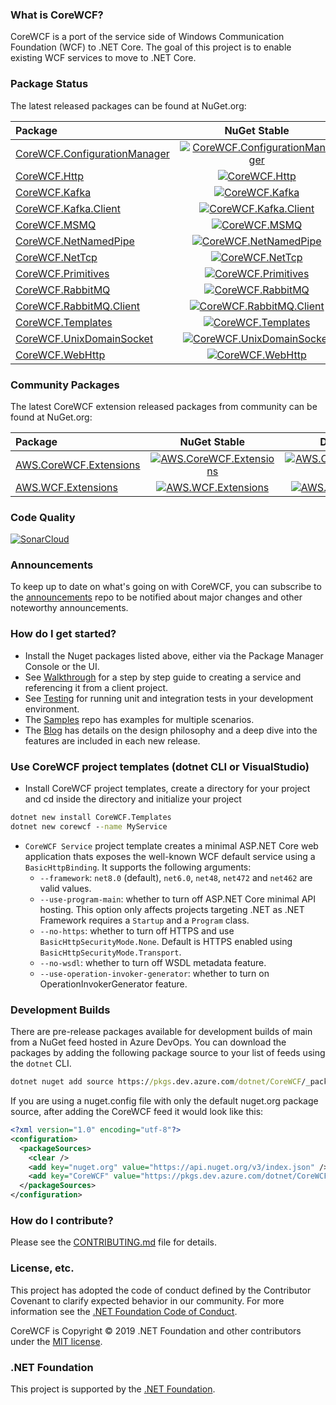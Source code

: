 ### What is CoreWCF? 

CoreWCF is a port of the service side of Windows Communication Foundation (WCF) to .NET Core. The goal of this project is to enable existing WCF services to move to .NET Core.

### Package Status

The latest released packages can be found at NuGet.org:

| Package                                                                                      | NuGet Stable                                                                                     | Downloads                                                                                     |
|:---------------------------------------------------------------------------------------------|:------------------------------------------------------------------------------------------------:|:---------------------------------------------------------------------------------------------:|
| [CoreWCF.ConfigurationManager](https://www.nuget.org/packages/CoreWCF.ConfigurationManager/) | [![CoreWCF.ConfigurationManager](https://img.shields.io/nuget/v/CoreWCF.ConfigurationManager.svg)](https://www.nuget.org/packages/CoreWCF.ConfigurationManager/) | [![CoreWCF.ConfigurationManager](https://img.shields.io/nuget/dt/CoreWCF.ConfigurationManager)](https://www.nuget.org/packages/CoreWCF.ConfigurationManager/) |
| [CoreWCF.Http](https://www.nuget.org/packages/CoreWCF.Http/)                                 | [![CoreWCF.Http](https://img.shields.io/nuget/v/CoreWCF.Http.svg)](https://www.nuget.org/packages/CoreWCF.Http/)                                 | [![CoreWCF.Http](https://img.shields.io/nuget/dt/CoreWCF.Http)](https://www.nuget.org/packages/CoreWCF.Http/)                                 |
| [CoreWCF.Kafka](https://www.nuget.org/packages/CoreWCF.Kafka/)                     | [![CoreWCF.Kafka](https://img.shields.io/nuget/v/CoreWCF.Kafka.svg)](https://www.nuget.org/packages/CoreWCF.Kafka/)                     | [![CoreWCF.Kafka](https://img.shields.io/nuget/dt/CoreWCF.Kafka)](https://www.nuget.org/packages/CoreWCF.Kafka/)   
| [CoreWCF.Kafka.Client](https://www.nuget.org/packages/CoreWCF.Kafka.Client/)                     | [![CoreWCF.Kafka.Client](https://img.shields.io/nuget/v/CoreWCF.Kafka.Client.svg)](https://www.nuget.org/packages/CoreWCF.Kafka.Client/)                     | [![CoreWCF.Kafka.Client](https://img.shields.io/nuget/dt/CoreWCF.Kafka.Client)](https://www.nuget.org/packages/CoreWCF.Kafka.Client/)
| [CoreWCF.MSMQ](https://www.nuget.org/packages/CoreWCF.MSMQ/)                     | [![CoreWCF.MSMQ](https://img.shields.io/nuget/v/CoreWCF.MSMQ.svg)](https://www.nuget.org/packages/CoreWCF.MSMQ/)                     | [![CoreWCF.MSMQ](https://img.shields.io/nuget/dt/CoreWCF.MSMQ)](https://www.nuget.org/packages/CoreWCF.MSMQ/)   
| [CoreWCF.NetNamedPipe](https://www.nuget.org/packages/CoreWCF.NetNamedPipe/)                     | [![CoreWCF.NetNamedPipe](https://img.shields.io/nuget/v/CoreWCF.NetNamedPipe.svg)](https://www.nuget.org/packages/CoreWCF.NetNamedPipe/)                     | [![CoreWCF.NetNamedPipe](https://img.shields.io/nuget/dt/CoreWCF.NetNamedPipe)](https://www.nuget.org/packages/CoreWCF.NetNamedPipe/)   
| [CoreWCF.NetTcp](https://www.nuget.org/packages/CoreWCF.NetTcp/)                             | [![CoreWCF.NetTcp](https://img.shields.io/nuget/v/CoreWCF.NetTcp.svg)](https://www.nuget.org/packages/CoreWCF.NetTcp/)                             | [![CoreWCF.NetTcp](https://img.shields.io/nuget/dt/CoreWCF.NetTcp)](https://www.nuget.org/packages/CoreWCF.NetTcp/)                             |
| [CoreWCF.Primitives](https://www.nuget.org/packages/CoreWCF.Primitives/)                     | [![CoreWCF.Primitives](https://img.shields.io/nuget/v/CoreWCF.Primitives.svg)](https://www.nuget.org/packages/CoreWCF.Primitives/)                     | [![CoreWCF.Primitives](https://img.shields.io/nuget/dt/CoreWCF.Primitives)](https://www.nuget.org/packages/CoreWCF.Primitives/)                     |
| [CoreWCF.RabbitMQ](https://www.nuget.org/packages/CoreWCF.RabbitMQ/)                     | [![CoreWCF.RabbitMQ](https://img.shields.io/nuget/v/CoreWCF.RabbitMQ.svg)](https://www.nuget.org/packages/CoreWCF.RabbitMQ/)                     | [![CoreWCF.RabbitMQ](https://img.shields.io/nuget/dt/CoreWCF.RabbitMQ)](https://www.nuget.org/packages/CoreWCF.RabbitMQ/)   
| [CoreWCF.RabbitMQ.Client](https://www.nuget.org/packages/CoreWCF.RabbitMQ.Client/)                     | [![CoreWCF.RabbitMQ.Client](https://img.shields.io/nuget/v/CoreWCF.RabbitMQ.Client.svg)](https://www.nuget.org/packages/CoreWCF.RabbitMQ.Client/)                     | [![CoreWCF.RabbitMQ.Client](https://img.shields.io/nuget/dt/CoreWCF.RabbitMQ.Client)](https://www.nuget.org/packages/CoreWCF.RabbitMQ.Client/)   
| [CoreWCF.Templates](https://www.nuget.org/packages/CoreWCF.Templates/)                     | [![CoreWCF.Templates](https://img.shields.io/nuget/v/CoreWCF.Templates.svg)](https://www.nuget.org/packages/CoreWCF.Templates/)                     | [![CoreWCF.Templates](https://img.shields.io/nuget/dt/CoreWCF.Templates)](https://www.nuget.org/packages/CoreWCF.Templates/)
| [CoreWCF.UnixDomainSocket](https://www.nuget.org/packages/CoreWCF.UnixDomainSocket/) | [![CoreWCF.UnixDomainSocket](https://img.shields.io/nuget/v/CoreWCF.UnixDomainSocket.svg)](https://www.nuget.org/packages/CoreWCF.UnixDomainSocket/) | [![CoreWCF.UnixDomainSocket](https://img.shields.io/nuget/dt/CoreWCF.UnixDomainSocket)](https://www.nuget.org/packages/CoreWCF.UnixDomainSocket/) |
| [CoreWCF.WebHttp](https://www.nuget.org/packages/CoreWCF.WebHttp/) | [![CoreWCF.WebHttp](https://img.shields.io/nuget/v/CoreWCF.WebHttp.svg)](https://www.nuget.org/packages/CoreWCF.WebHttp/) | [![CoreWCF.WebHttp](https://img.shields.io/nuget/dt/CoreWCF.WebHttp)](https://www.nuget.org/packages/CoreWCF.WebHttp/) |


### Community Packages
The latest CoreWCF extension released packages from community can be found at NuGet.org:

| Package                                                                                      | NuGet Stable                                                                                     | Downloads                                                                                     |
|:---------------------------------------------------------------------------------------------|:------------------------------------------------------------------------------------------------:|:---------------------------------------------------------------------------------------------:|
| [AWS.CoreWCF.Extensions](https://www.nuget.org/packages/AWS.CoreWCF.Extensions/) | [![AWS.CoreWCF.Extensions](https://img.shields.io/nuget/v/AWS.CoreWCF.Extensions.svg)](https://www.nuget.org/packages/AWS.CoreWCF.Extensions/) | [![AWS.CoreWCF.Extensions](https://img.shields.io/nuget/dt/AWS.CoreWCF.Extensions)](https://www.nuget.org/packages/AWS.CoreWCF.Extensions/) |
| [AWS.WCF.Extensions](https://www.nuget.org/packages/AWS.WCF.Extensions/)                                 | [![AWS.WCF.Extensions](https://img.shields.io/nuget/v/AWS.WCF.Extensions.svg)](https://www.nuget.org/packages/AWS.WCF.Extensions/)                                 | [![AWS.WCF.Extensions](https://img.shields.io/nuget/dt/AWS.WCF.Extensions)](https://www.nuget.org/packages/AWS.WCF.Extensions/)                                |

### Code Quality

[![SonarCloud](https://sonarcloud.io/images/project_badges/sonarcloud-white.svg)](https://sonarcloud.io/summary/new_code?id=CoreWCF_CoreWCF)

### Announcements

To keep up to date on what's going on with CoreWCF, you can subscribe to the [announcements](https://github.com/CoreWCF/announcements) repo to be notified about major changes and other noteworthy announcements.

### How do I get started?

* Install the Nuget packages listed above, either via the Package Manager Console or the UI.
* See [Walkthrough](Documentation/Walkthrough.md) for a step by step guide to creating a service and referencing it from a client project.
* See [Testing](Documentation/Testing.md) for running unit and integration tests in your development environment.
* The [Samples](https://github.com/CoreWCF/samples) repo has examples for multiple scenarios.
* The [Blog](https://corewcf.github.io/) has details on the design philosophy and a deep dive into the features are included in each new release.

### Use CoreWCF project templates (dotnet CLI or VisualStudio)

* Install CoreWCF project templates, create a directory for your project and cd inside the directory and initialize your project
```cmd
dotnet new install CoreWCF.Templates 
dotnet new corewcf --name MyService
```
* `CoreWCF Service` project template creates a minimal ASP.NET Core web application thats exposes the well-known WCF default service using a `BasicHttpBinding`.
It supports the following arguments:
  * `--framework`: `net8.0` (default), `net6.0`, `net48`, `net472` and `net462` are valid values.
  * `--use-program-main`: whether to turn off ASP.NET Core minimal API hosting. This option only affects projects targeting .NET as .NET Framework requires a `Startup` and a `Program` class. 
  * `--no-https`: whether to turn off HTTPS and use `BasicHttpSecurityMode.None`. Default is HTTPS enabled using `BasicHttpSecurityMode.Transport`.
  * `--no-wsdl`: whether to turn off WSDL metadata feature.
  * `--use-operation-invoker-generator`: whether to turn on OperationInvokerGenerator feature.

### Development Builds

There are pre-release packages available for development builds of main from a NuGet feed hosted in Azure DevOps. You can download the packages by adding the following package source to your list of feeds using the `dotnet` CLI.

```cmd
dotnet nuget add source https://pkgs.dev.azure.com/dotnet/CoreWCF/_packaging/CoreWCF/nuget/v3/index.json
```

If you are using a nuget.config file with only the default nuget.org package source, after adding the CoreWCF feed it would look like this:

```xml
<?xml version="1.0" encoding="utf-8"?>
<configuration>
  <packageSources>
    <clear />
    <add key="nuget.org" value="https://api.nuget.org/v3/index.json" />
    <add key="CoreWCF" value="https://pkgs.dev.azure.com/dotnet/CoreWCF/_packaging/CoreWCF/nuget/v3/index.json" />
  </packageSources>
</configuration>
```

### How do I contribute?

Please see the [CONTRIBUTING.md](CONTRIBUTING.md) file for details.

### License, etc.

This project has adopted the code of conduct defined by the Contributor Covenant to clarify expected behavior in our community.
For more information see the [.NET Foundation Code of Conduct](https://dotnetfoundation.org/code-of-conduct).

CoreWCF is Copyright &copy; 2019 .NET Foundation and other contributors under the [MIT license](LICENSE).

### .NET Foundation

This project is supported by the [.NET Foundation](https://dotnetfoundation.org).
